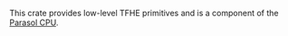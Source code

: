 This crate provides low-level TFHE primitives and is a component of the [Parasol CPU](https://crates.io/crates/parasol_cpu).